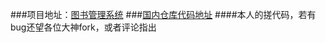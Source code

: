###项目地址：[图书管理系统](http://swuner.club)
###[国内仓库代码地址](https://coding.net/u/tenlee/p/LibrarySystem/git)
####本人的搓代码，若有bug还望各位大神fork，或者评论指出
